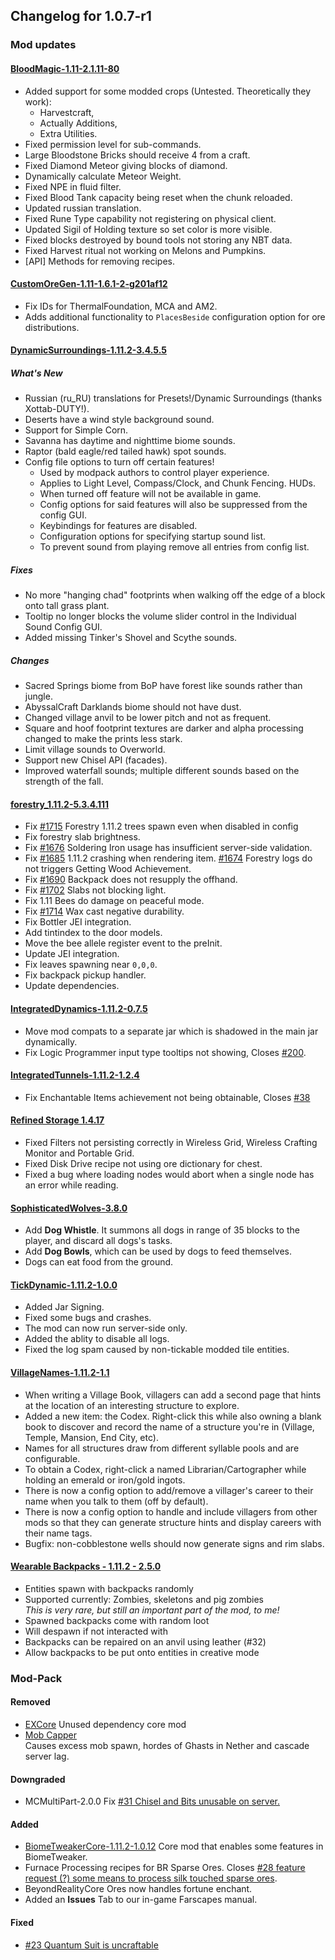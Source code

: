   ## Changelog for 1.0.7-r1

### Mod updates

#### [BloodMagic-1.11-2.1.11-80](https://minecraft.curseforge.com/projects/blood-magic/files/2439433)

- Added support for some modded crops (Untested. Theoretically they work):
    - Harvestcraft,
    - Actually Additions,
    - Extra Utilities.
- Fixed permission level for sub-commands.
- Large Bloodstone Bricks should receive 4 from a craft.
- Fixed Diamond Meteor giving blocks of diamond.
- Dynamically calculate Meteor Weight.
- Fixed NPE in fluid filter.
- Fixed Blood Tank capacity being reset when the chunk reloaded.
- Updated russian translation.
- Fixed Rune Type capability not registering on physical client.
- Updated Sigil of Holding texture so set color is more visible.
- Fixed blocks destroyed by bound tools not storing any NBT data.
- Fixed Harvest ritual not working on Melons and Pumpkins.
- [API] Methods for removing recipes.

#### [CustomOreGen-1.11-1.6.1-2-g201af12](https://github.com/lawremi/CustomOreGen/pull/197)

- Fix IDs for ThermalFoundation, MCA and AM2.
- Adds additional functionality to `PlacesBeside` configuration option for ore distributions.

#### [DynamicSurroundings-1.11.2-3.4.5.5](https://minecraft.curseforge.com/projects/dynamic-surroundings/files/2439610)

##### What's New

- Russian (ru_RU) translations for Presets!/Dynamic Surroundings (thanks Xottab-DUTY!).
- Deserts have a wind style background sound.
- Support for Simple Corn.
- Savanna has daytime and nighttime biome sounds.
- Raptor (bald eagle/red tailed hawk) spot sounds.
- Config file options to turn off certain features!
  - Used by modpack authors to control player experience.
  - Applies to Light Level, Compass/Clock, and Chunk Fencing. HUDs.
  - When turned off feature will not be available in game.
  - Config options for said features will also be suppressed from the config GUI.
  - Keybindings for features are disabled.
  - Configuration options for specifying startup sound list.
  - To prevent sound from playing remove all entries from config list.

##### Fixes

- No more "hanging chad" footprints when walking off the edge of a block onto tall grass plant.
- Tooltip no longer blocks the volume slider control in the Individual Sound Config GUI.
- Added missing Tinker's Shovel and Scythe sounds.

##### Changes

- Sacred Springs biome from BoP have forest like sounds rather than jungle.
- AbyssalCraft Darklands biome should not have dust.
- Changed village anvil to be lower pitch and not as frequent.
- Square and hoof footprint textures are darker and alpha processing changed to make the prints less stark.
- Limit village sounds to Overworld.
- Support new Chisel API (facades).
- Improved waterfall sounds; multiple different sounds based on the strength of the fall.

#### [forestry_1.11.2-5.3.4.111](https://minecraft.curseforge.com/projects/forestry/files/2439605)

- Fix [#1715](https://github.com/ForestryMC/ForestryMC/issues/1715) Forestry 1.11.2 trees spawn even when disabled in config
- Fix forestry slab brightness.
- Fix [#1676](https://github.com/ForestryMC/ForestryMC/issues/1676) Soldering Iron usage has insufficient server-side validation.
- Fix [#1685](https://github.com/ForestryMC/ForestryMC/issues/1685) 1.11.2 crashing when rendering item. [#1674](https://github.com/ForestryMC/ForestryMC/issues/1674) Forestry logs do not triggers Getting Wood Achievement.
- Fix [#1690](https://github.com/ForestryMC/ForestryMC/issues/) Backpack does not resupply the offhand.
- Fix [#1702](https://github.com/ForestryMC/ForestryMC/issues/1702) Slabs not blocking light.
- Fix 1.11 Bees do damage on peaceful mode.
- Fix [#1714](https://github.com/ForestryMC/ForestryMC/issues/1714) Wax cast negative durability.
- Fix Bottler JEI integration.
- Add tintindex to the door models.
- Move the bee allele register event to the preInit.
- Update JEI integration.
- Fix leaves spawning near `0,0,0`.
- Fix backpack pickup handler.
- Update dependencies.

#### [IntegratedDynamics-1.11.2-0.7.5](https://minecraft.curseforge.com/projects/integrated-dynamics/files/2439147)

- Move mod compats to a separate jar which is shadowed in the main jar dynamically.
- Fix Logic Programmer input type tooltips not showing, Closes [#200](https://github.com/CyclopsMC/IntegratedDynamics/issues/200).

#### [IntegratedTunnels-1.11.2-1.2.4](https://minecraft.curseforge.com/projects/integrated-tunnels/files/2439155)

- Fix Enchantable Items achievement not being obtainable, Closes [#38](https://github.com/CyclopsMC/IntegratedTunnels/issues/38)

#### [Refined Storage 1.4.17](https://minecraft.curseforge.com/projects/refined-storage/files/2437759)

- Fixed Filters not persisting correctly in Wireless Grid, Wireless Crafting Monitor and Portable Grid.
- Fixed Disk Drive recipe not using ore dictionary for chest.
- Fixed a bug where loading nodes would abort when a single node has an error while reading.

#### [SophisticatedWolves-3.8.0](https://minecraft.curseforge.com/projects/sophisticated-wolves/files/2436670)

- Add **Dog Whistle**. It summons all dogs in range of 35 blocks to the player, and discard all dogs's tasks.
- Add **Dog Bowls**, which can be used by dogs to feed themselves.
- Dogs can eat food from the ground.

#### [TickDynamic-1.11.2-1.0.0](https://minecraft.curseforge.com/projects/tick-dynamic/files/2439353)

- Added Jar Signing.
- Fixed some bugs and crashes.
- The mod can now run server-side only.
- Added the ablity to disable all logs.
- Fixed the log spam caused by non-tickable modded tile entities.

#### [VillageNames-1.11.2-1.1](https://minecraft.curseforge.com/projects/village-names/files/2438928)

- When writing a Village Book, villagers can add a second page that hints at the location of an interesting structure to explore.
- Added a new item: the Codex. Right-click this while also owning a blank book to discover and record the name of a structure you're in (Village, Temple, Mansion, End City, etc).
- Names for all structures draw from different syllable pools and are configurable.
- To obtain a Codex, right-click a named Librarian/Cartographer while holding an emerald or iron/gold ingots.
- There is now a config option to add/remove a villager's career to their name when you talk to them (off by default).
- There is now a config option to handle and include villagers from other mods so that they can generate structure hints and display careers with their name tags.
- Bugfix: non-cobblestone wells should now generate signs and rim slabs.

#### [Wearable Backpacks - 1.11.2 - 2.5.0](https://minecraft.curseforge.com/projects/wearable-backpacks/files/2439786)

- Entities spawn with backpacks randomly
- Supported currently: Zombies, skeletons and pig zombies    
  _This is very rare, but still an important part of the mod, to me!_
 - Spawned backpacks come with random loot
 - Will despawn if not interacted with
- Backpacks can be repaired on an anvil using leather (#32)
- Allow backpacks to be put onto entities in creative mode

### Mod-Pack

#### Removed

- [EXCore](https://minecraft.curseforge.com/projects/excore)
  Unused dependency core mod
- [Mob Capper](https://minecraft.curseforge.com/projects/mob-capper)   
  Causes excess mob spawn, hordes of Ghasts in Nether and cascade server lag.

#### Downgraded

- MCMultiPart-2.0.0 Fix [#31 Chisel and Bits unusable on server.](https://github.com/Beyond-Reality/Beyond-Realty-Farscapes/issues/31)

#### Added

- [BiomeTweakerCore-1.11.2-1.0.12](https://minecraft.curseforge.com/projects/biometweakercore)
  Core mod that enables some features in BiomeTweaker.
- Furnace Processing recipes for BR Sparse Ores.
  Closes [#28 feature request (?) some means to process silk touched sparse ores](https://github.com/Beyond-Reality/Beyond-Realty-Farscapes/issues/28).
- BeyondRealityCore Ores now handles fortune enchant.
- Added an **Issues** Tab to our in-game Farscapes manual.

#### Fixed

- [#23 Quantum Suit is uncraftable](https://github.com/Beyond-Reality/Beyond-Realty-Farscapes/issues/23)
